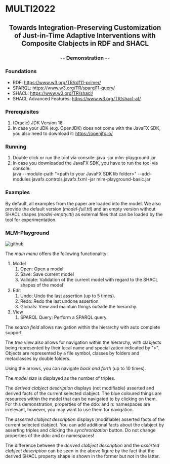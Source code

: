 # MULTI2022

<h2 align="center">Towards Integration-Preserving Customization of Just-in-Time Adaptive Interventions with Composite Clabjects in RDF and SHACL</h2>
<h3 align="center">-- Demonstration --</h3>
  
### Foundations

* RDF: https://www.w3.org/TR/rdf11-primer/
* SPARQL: https://www.w3.org/TR/sparql11-query/
* SHACL: https://www.w3.org/TR/shacl/
* SHACL Advanced Features: https://www.w3.org/TR/shacl-af/

### Prerequisites

1. (Oracle) JDK Version 18
2. In case your JDK (e.g. OpenJDK) does not come with the JavaFX SDK, you also need to download it: https://openjfx.io/

### Running

1. Double click or run the tool via console: java -jar mlm-playground.jar
2. In case you downloaded the JavaFX SDK, you have to run the tool via console:<br/>
java --module-path "\<path to your JavaFX SDK lib folder\>" --add-modules javafx.controls,javafx.fxml -jar mlm-playground-basic.jar

### Examples

By default, all examples from the paper are loaded into the model. We also provide the default version (<em>model-full.ttl</em>) and an empty version without SHACL shapes (<em>model-empty.ttl</em>) as external files that can be loaded by the tool for experimentation.

### MLM-Playground

![github](https://user-images.githubusercontent.com/26625992/179472082-fd3b9168-412c-472c-816e-e109501ffda8.jpg)

The <em>main menu</em> offers the following functionality:
1. Model
    1. Open: Open a model
    2. Save: Save current model
    3. Validate: Validation of the current model with regard to the SHACL shapes of the model
2. Edit
    1. Undo: Undo the last assertion (up to 5 times).
    2. Redo: Redo the last undone assertion.
    3. Globals: View and maintain things outside the hierarchy.
4. View
    1. SPARQL Query: Perform a SPARQL query.

The <em>search field</em> allows navigation within the hierarchy with auto complete support.

The <em>tree view</em> also allows for navigation within the hierarchy, with clabjects being represented by their local name and specialization indicated by ">". Objects are represented by a file symbol, classes by folders and metaclasses by double folders.

Using the arrows, you can navigate <em>back and forth</em> (up to 10 times).

The <em>model size</em> is displayed as the number of triples.

The <em>derived clabject description</em> displays (not modifiable) asserted and derived facts of the current selected clabject. The blue coloured things are resources within the model that can be navigated to by clicking on them. For this demonstration, properties of the ddo: and n: namespaces are irrelevant, however, you may want to use them for navigation.

The <em>asserted clabject description</em> displays (modifiable) asserted facts of the current selected clabject. You can add additional facts about the clabject by asserting triples and clicking the <em>synchronization</em> button. Do not change properties of the ddo: and n: namespaces!

The difference between the <em>derived clabject description</em> and the <em>asserted clabject description</em> can be seen in the above figure by the fact that the derived SHACL property shape is shown in the former but not in the latter.
